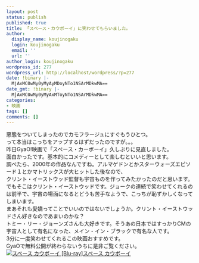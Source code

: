```yaml
---
layout: post
status: publish
published: true
title: 「スペース・カウボーイ」に笑わせてもらいました。
author:
  display_name: koujinogaku
  login: koujinogaku
  email: ''
  url: ''
author_login: koujinogaku
wordpress_id: 277
wordpress_url: http://localhost/wordpress/?p=277
date: !binary |-
  MjAxMC0wMy0yMyAyMDoyNTo1NSArMDkwMA==
date_gmt: !binary |-
  MjAxMC0wMy0yMyAxMToyNTo1NSArMDkwMA==
categories:
- 映画
tags: []
comments: []
---
```

<p>悪態をついてしまったのでカモフラージュにすぐもうひとつ。<br />
って本当はこっちをアップするはずだったのですが。。。<br />
昨日GyaO!映画で「スペース・カーボーイ」久しぶりに見直しました。<br />
面白かったです。基本的にコメディーとして楽しむといいと思います。<br />
調べたら、2000年の作品なんですね。アルマゲドンとかスターウォーズエピソード１とかマトリックスが大ヒットした後なので、<br />
クリント・イーストウッド監督も宇宙ものを作ってみたかったのだと思います。<br />
でもそこはクリント・イーストウッドです。ジョークの連続で笑わせてくれるのは前半で、宇宙の場面になるとどうも苦手なようで、こっちが恥ずかしくなってしまいます。<br />
まあそれも愛嬌ってことでいいのではないでしょうか。クリント・イーストウッドさん好きなのであまいのかな？<br />
トミー・リー・ジョーンズさんも大好きです。そうあの日本ではすっかりCMの宇宙人として有名になった、メイン・イン・ブラックで有名な人です。<br />
3分に一度笑わせてくれるこの映画おすすめです。<br />
GyaOで無料公開が終わらないうちに是非ご覧ください。<br />
<a href="http://www.amazon.co.jp/gp/product/B001AHAGR4?ie=UTF8&tag=koujinogakuse-22&linkCode=as2&camp=247&creative=7399&creativeASIN=B001AHAGR4"><img src="http://ecx.images-amazon.com/images/I/517xK6b2X5L._SL160_AA115_.jpg" alt="スペース カウボーイ [Blu-ray]">スペース カウボーイ</a><img src="http://www.assoc-amazon.jp/e/ir?t=koujinogakuse-22&l=as2&o=9&a=B001AHAGR4" width="1" height="1" border="0" alt="" style="border:none !important; margin:0px !important;" /></p>
